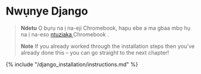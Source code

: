 # Nwụnye Django

> **Ndetu** Ọ bụrụ na ị na-eji Chromebook, hapu ebe a ma gbaa mbọ hụ na ị na-eso [ntuziaka ](../chromebook_setup/README.md)Chromebook .
> 
> **Note** If you already worked through the installation steps then you've already done this – you can go straight to the next chapter!

{% include "/django_installation/instructions.md" %}